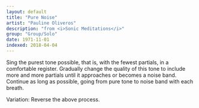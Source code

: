 ```yaml
---
layout: default
title: "Pure Noise"
artist: "Pauline Oliveros"
description: "from <i>Sonic Meditations</i>"
group: "Group/Solo"
date: 1971-11-01
indexed: 2018-04-04
---
```

Sing the purest tone possible, that is, with the fewest partials, in a comfortable register. Gradually change the quality of this tone to include more and more partials until it approaches or becomes a noise band. Continue as long as possible, going from pure tone to noise band with each breath.

Variation: Reverse the above process.
